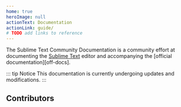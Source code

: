 ```yaml
---
home: true
heroImage: null
actionText: Documentation
actionLink: guide/
# TODO add links to reference
---
```

The Sublime Text Community Documentation 
is a community effort 
at documenting the [Sublime Text](https://sublimetext.com/) editor
and accompanying the [official documentation][off-docs].



::: tip Notice
This documentation is currently undergoing updates and modifications.
:::

## Contributors

<Contributors user="sublimetext-io" repo="docs.sublimetext.io" :show-title="false"></Contributors>
